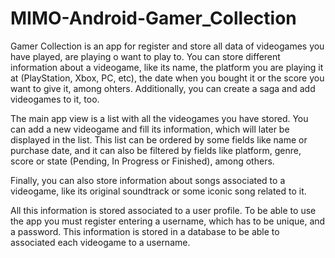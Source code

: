 # MIMO-Android-Gamer_Collection

Gamer Collection is an app for register and store all data of videogames you have played, are playing o want to play to. You can store different information about a videogame, like its name, the platform you are playing it at (PlayStation, Xbox, PC, etc), the date when you bought it or the score you want to give it, among ohters. Additionally, you can create a saga and add videogames to it, too.

The main app view is a list with all the videogames you have stored. You can add a new videogame and fill its information, which will later be displayed in the list. This list can be ordered by some fields like name or purchase date, and it can also be filtered by fields like platform, genre, score or state (Pending, In Progress or Finished), among others.

Finally, you can also store information about songs associated to a videogame, like its original soundtrack or some iconic song related to it.

All this information is stored associated to a user profile. To be able to use the app you must register entering a username, which has to be unique, and a password. This information is stored in a database to be able to associated each videogame to a username.
